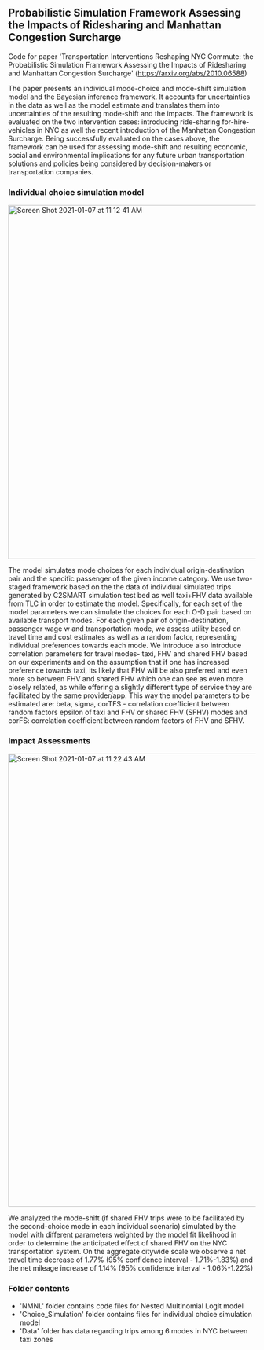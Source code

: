 ## Probabilistic Simulation Framework Assessing the Impacts of Ridesharing and Manhattan Congestion Surcharge

Code for paper 'Transportation Interventions Reshaping NYC Commute: the Probabilistic Simulation Framework Assessing the Impacts of Ridesharing and Manhattan Congestion Surcharge' (https://arxiv.org/abs/2010.06588)

The paper presents an individual mode-choice and mode-shift simulation model and the Bayesian inference framework. It accounts for uncertainties in the data as well as the model estimate and translates them into uncertainties of the resulting mode-shift and the impacts. The framework is evaluated on the two intervention cases: introducing ride-sharing for-hire-vehicles in NYC as well the recent introduction of the Manhattan Congestion Surcharge. Being successfully evaluated on the cases above, the framework can be used for assessing mode-shift and resulting economic, social and environmental implications for any future urban transportation solutions and policies being considered by decision-makers or transportation companies.

### Individual choice simulation model

<img width="721" alt="Screen Shot 2021-01-07 at 11 12 41 AM" src="https://user-images.githubusercontent.com/24549241/103915553-5a6ab500-50d9-11eb-8074-d1b44a4ef99f.png">

The model simulates mode choices for each individual origin-destination pair and the specific passenger of the given income category. We use two-staged framework based on the the data of individual simulated trips generated by C2SMART simulation test bed as well taxi+FHV data available from TLC in order to estimate the model. Specifically, for each set of the model parameters we can simulate the choices for each O-D pair based on available transport modes. For each given pair of origin-destination, passenger wage w and transportation mode, we assess utility based on travel time and cost estimates as well as a  random factor, representing individual preferences towards each mode. We introduce also introduce correlation parameters for travel modes- taxi, FHV and shared FHV based on our experiments and on the assumption that if one has increased preference towards taxi, its likely that FHV will be also preferred and even more so between FHV and shared FHV which one can see as even more closely related, as while offering a slightly different type of service they are facilitated by the same provider/app. This way the model parameters to be estimated are: beta, sigma, corTFS - correlation coefficient between random factors epsilon of taxi and FHV or shared FHV (SFHV) modes and corFS: correlation coefficient between random factors of FHV and SFHV. 

### Impact Assessments

<img width="923" alt="Screen Shot 2021-01-07 at 11 22 43 AM" src="https://user-images.githubusercontent.com/24549241/103916635-aa964700-50da-11eb-9c85-4926dd0cab3e.png">

We analyzed the mode-shift (if shared FHV trips were to be facilitated by the second-choice mode in each individual scenario) simulated by the model with different parameters weighted by the model fit likelihood in order to determine the anticipated effect of shared FHV on the NYC transportation system. On the aggregate  citywide scale we observe a net travel time decrease of 1.77% (95% confidence interval - 1.71%-1.83%) and the net mileage increase of 1.14% (95% confidence interval - 1.06%-1.22%)



### Folder contents

- 'NMNL' folder contains code files for Nested Multinomial Logit model
- 'Choice_Simulation' folder contains files for individual choice simulation model
- 'Data' folder has data regarding trips among 6 modes in NYC between taxi zones
